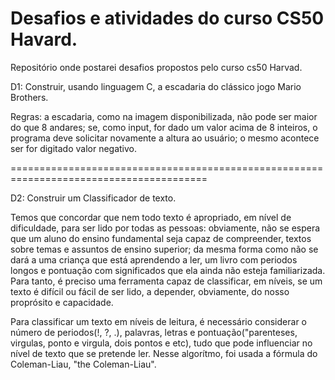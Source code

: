 # Desafios e atividades do curso CS50 Havard.
Repositório onde postarei desafios propostos pelo curso cs50 Harvad.

D1: Construir, usando linguagem C, a escadaria do clássico jogo Mario Brothers.

Regras: a escadaria, como na imagem disponibilizada, não pode ser maior do que 8 andares; se, como input, for dado um valor acima de 8 inteiros, o programa deve solicitar novamente a altura ao usuário; o mesmo acontece ser for digitado valor negativo.

========================================================================================

D2: Construir um Classificador de texto.

Temos que concordar que nem todo texto é apropriado, em nível de dificuldade, para ser lido por todas as pessoas: obviamente, não se espera que um aluno do ensino fundamental seja capaz de compreender, textos sobre temas e assuntos de ensino superior; da mesma forma como não se dará a uma criança que está aprendendo a ler, um livro com periodos longos e pontuação com significados que ela ainda não esteja familiarizada.
Para tanto, é preciso uma ferramenta capaz de classificar, em níveis, se um texto é difícil ou fácil de ser lido, a depender, obviamente, do nosso proprósito e capacidade.
 
 Para classificar um texto em níveis de leitura, é necessário considerar o número de periodos(!, ?, .), palavras, letras e pontuação("parenteses, virgulas, ponto e virgula, dois pontos e etc), tudo que pode influenciar no nível de texto que se pretende ler. Nesse algorítmo, foi usada a fórmula do Coleman-Liau, "the Coleman-Liau".

